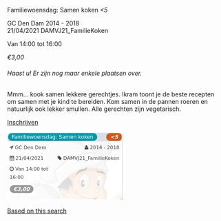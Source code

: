 Familiewoensdag: Samen koken *<5*

GC Den Dam 2014 - 2018  
21/04/2021 DAMVJ21\_FamilieKoken  

Van 14:00 tot 16:00

*€3,00*

  

###### *Haast u! Er zijn nog maar enkele plaatsen over.*

  

Mmm… kook samen lekkere gerechtjes. Ikram toont je de beste recepten om samen met je kind te bereiden. Kom samen in de pannen roeren en natuurlijk ook lekker smullen. Alle gerechten zijn vegetarisch.  

[Inschrijven](https://tickets.vgc.be/activity/subscribe/DAMVJ21_FamilieKoken)

![](58751.png)

[Based on this search](https://tickets.vgc.be/activity/index?&vrijeplaatsen=1&Age%5B%5D=3%2C4&entity=278&Period%5B%5D=347)